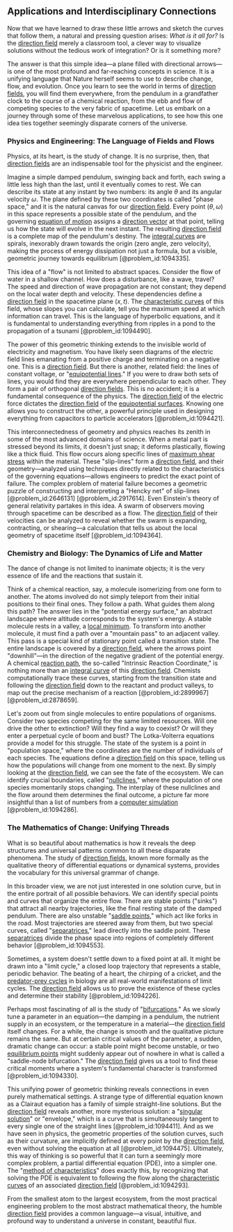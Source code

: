 ## Applications and Interdisciplinary Connections

Now that we have learned to draw these little arrows and sketch the curves that follow them, a natural and pressing question arises: *What is it all for?* Is the [direction field](@article_id:171329) merely a classroom tool, a clever way to visualize solutions without the tedious work of integration? Or is it something more?

The answer is that this simple idea—a plane filled with directional arrows—is one of the most profound and far-reaching concepts in science. It is a unifying language that Nature herself seems to use to describe change, flow, and evolution. Once you learn to see the world in terms of [direction fields](@article_id:165310), you will find them everywhere, from the pendulum in a grandfather clock to the course of a chemical reaction, from the ebb and flow of competing species to the very fabric of spacetime. Let us embark on a journey through some of these marvelous applications, to see how this one idea ties together seemingly disparate corners of the universe.

### Physics and Engineering: The Language of Fields and Flows

Physics, at its heart, is the study of change. It is no surprise, then, that [direction fields](@article_id:165310) are an indispensable tool for the physicist and the engineer.

Imagine a simple damped pendulum, swinging back and forth, each swing a little less high than the last, until it eventually comes to rest. We can describe its state at any instant by two numbers: its angle $\theta$ and its angular velocity $\omega$. The plane defined by these two coordinates is called "phase space," and it is the natural canvas for our [direction field](@article_id:171329). Every point $(\theta, \omega)$ in this space represents a possible state of the pendulum, and the governing [equation of motion](@article_id:263792) assigns a [direction vector](@article_id:169068) at that point, telling us how the state will evolve in the next instant. The resulting [direction field](@article_id:171329) is a complete map of the pendulum's destiny. The [integral curves](@article_id:161364) are spirals, inexorably drawn towards the origin (zero angle, zero velocity), making the process of energy dissipation not just a formula, but a visible, geometric journey towards equilibrium [@problem_id:1094335].

This idea of a "flow" is not limited to abstract spaces. Consider the flow of water in a shallow channel. How does a disturbance, like a wave, travel? The speed and direction of wave propagation are not constant; they depend on the local water depth and velocity. These dependencies define a [direction field](@article_id:171329) in the spacetime plane $(x, t)$. The [characteristic curves](@article_id:174682) of this field, whose slopes you can calculate, tell you the maximum speed at which information can travel. This is the language of hyperbolic equations, and it is fundamental to understanding everything from ripples in a pond to the propagation of a tsunami [@problem_id:1094490].

The power of this geometric thinking extends to the invisible world of electricity and magnetism. You have likely seen diagrams of the electric field lines emanating from a positive charge and terminating on a negative one. This is a [direction field](@article_id:171329). But there is another, related field: the lines of constant voltage, or "[equipotential lines](@article_id:276389)." If you were to draw both sets of lines, you would find they are everywhere perpendicular to each other. They form a pair of orthogonal [direction fields](@article_id:165310). This is no accident; it is a fundamental consequence of the physics. The [direction field](@article_id:171329) of the electric force dictates the [direction field](@article_id:171329) of the [equipotential surfaces](@article_id:158180). Knowing one allows you to construct the other, a powerful principle used in designing everything from capacitors to particle accelerators [@problem_id:1094421].

This interconnectedness of geometry and physics reaches its zenith in some of the most advanced domains of science. When a metal part is stressed beyond its limits, it doesn't just snap; it deforms plastically, flowing like a thick fluid. This flow occurs along specific lines of [maximum shear stress](@article_id:181300) within the material. These "slip-lines" form a [direction field](@article_id:171329), and their geometry—analyzed using techniques directly related to the characteristics of the governing equations—allows engineers to predict the exact point of failure. The complex problem of material failure becomes a geometric puzzle of constructing and interpreting a "Hencky net" of slip-lines [@problem_id:2646131] [@problem_id:2917614]. Even Einstein's theory of general relativity partakes in this idea. A swarm of observers moving through spacetime can be described as a flow. The [direction field](@article_id:171329) of their velocities can be analyzed to reveal whether the swarm is expanding, contracting, or shearing—a calculation that tells us about the local geometry of spacetime itself [@problem_id:1094364].

### Chemistry and Biology: The Dynamics of Life and Matter

The dance of change is not limited to inanimate objects; it is the very essence of life and the reactions that sustain it.

Think of a chemical reaction, say, a molecule isomerizing from one form to another. The atoms involved do not simply teleport from their initial positions to their final ones. They follow a path. What guides them along this path? The answer lies in the "potential energy surface," an abstract landscape where altitude corresponds to the system's energy. A stable molecule rests in a valley, a [local minimum](@article_id:143043). To transform into another molecule, it must find a path over a "mountain pass" to an adjacent valley. This pass is a special kind of stationary point called a transition state. The entire landscape is covered by a [direction field](@article_id:171329), where the arrows point "downhill"—in the direction of the negative gradient of the potential energy. A chemical [reaction path](@article_id:163241), the so-called "Intrinsic Reaction Coordinate," is nothing more than an [integral curve](@article_id:275757) of this [direction field](@article_id:171329). Chemists computationally trace these curves, starting from the transition state and following the [direction field](@article_id:171329) down to the reactant and product valleys, to map out the precise mechanism of a reaction [@problem_id:2899967] [@problem_id:2878659].

Let's zoom out from single molecules to entire populations of organisms. Consider two species competing for the same limited resources. Will one drive the other to extinction? Will they find a way to coexist? Or will they enter a perpetual cycle of boom and bust? The Lotka-Volterra equations provide a model for this struggle. The state of the system is a point in "population space," where the coordinates are the number of individuals of each species. The equations define a [direction field](@article_id:171329) on this space, telling us how the populations will change from one moment to the next. By simply looking at the [direction field](@article_id:171329), we can see the fate of the ecosystem. We can identify crucial boundaries, called "[nullclines](@article_id:261016)," where the population of one species momentarily stops changing. The interplay of these nullclines and the flow around them determines the final outcome, a picture far more insightful than a list of numbers from a [computer simulation](@article_id:145913) [@problem_id:1094286].

### The Mathematics of Change: Unifying Threads

What is so beautiful about mathematics is how it reveals the deep structures and universal patterns common to all these disparate phenomena. The study of [direction fields](@article_id:165310), known more formally as the qualitative theory of differential equations or dynamical systems, provides the vocabulary for this universal grammar of change.

In this broader view, we are not just interested in one solution curve, but in the entire portrait of all possible behaviors. We can identify special points and curves that organize the entire flow. There are stable points ("sinks") that attract all nearby trajectories, like the final resting state of the damped pendulum. There are also unstable "[saddle points](@article_id:261833)," which act like forks in the road. Most trajectories are steered away from them, but two special curves, called "[separatrices](@article_id:262628)," lead directly into the saddle point. These [separatrices](@article_id:262628) divide the phase space into regions of completely different behavior [@problem_id:1094553].

Sometimes, a system doesn't settle down to a fixed point at all. It might be drawn into a "limit cycle," a closed loop trajectory that represents a stable, periodic behavior. The beating of a heart, the chirping of a cricket, and the [predator-prey cycles](@article_id:260956) in biology are all real-world manifestations of limit cycles. The [direction field](@article_id:171329) allows us to prove the existence of these cycles and determine their stability [@problem_id:1094226].

Perhaps most fascinating of all is the study of "[bifurcations](@article_id:273479)." As we slowly tune a parameter in an equation—the damping in a pendulum, the nutrient supply in an ecosystem, or the temperature in a material—the [direction field](@article_id:171329) itself changes. For a while, the change is smooth and the qualitative picture remains the same. But at certain critical values of the parameter, a sudden, dramatic change can occur: a stable point might become unstable, or two [equilibrium points](@article_id:167009) might suddenly appear out of nowhere in what is called a "saddle-node bifurcation." The [direction field](@article_id:171329) gives us a tool to find these critical moments where a system's fundamental character is transformed [@problem_id:1094330].

This unifying power of geometric thinking reveals connections in even purely mathematical settings. A strange type of differential equation known as a Clairaut equation has a family of simple straight-line solutions. But the [direction field](@article_id:171329) reveals another, more mysterious solution: a "[singular solution](@article_id:173720)" or "envelope," which is a curve that is simultaneously tangent to every single one of the straight lines [@problem_id:1094411]. And as we have seen in physics, the geometric properties of the solution curves, such as their curvature, are implicitly defined at every point by the [direction field](@article_id:171329), even without solving the equation at all [@problem_id:1094475]. Ultimately, this way of thinking is so powerful that it can turn a seemingly more complex problem, a partial differential equation (PDE), into a simpler one. The "[method of characteristics](@article_id:177306)" does exactly this, by recognizing that solving the PDE is equivalent to following the flow along the [characteristic curves](@article_id:174682) of an associated [direction field](@article_id:171329) [@problem_id:1094293].

From the smallest atom to the largest ecosystem, from the most practical engineering problem to the most abstract mathematical theory, the humble [direction field](@article_id:171329) provides a common language—a visual, intuitive, and profound way to understand a universe in constant, beautiful flux.